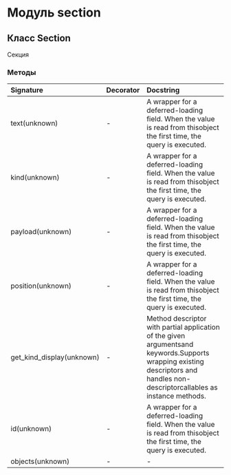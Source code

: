 # Модуль section



## Класс Section

Секция

### Методы

| Signature                 | Decorator | Docstring                                                                                                                                                                     |
| :------------------------ | :-------- | :---------------------------------------------------------------------------------------------------------------------------------------------------------------------------- |
| text(unknown)             | -         | A wrapper for a deferred-loading field. When the value is read from thisobject the first time, the query is executed.                                                         |
| kind(unknown)             | -         | A wrapper for a deferred-loading field. When the value is read from thisobject the first time, the query is executed.                                                         |
| payload(unknown)          | -         | A wrapper for a deferred-loading field. When the value is read from thisobject the first time, the query is executed.                                                         |
| position(unknown)         | -         | A wrapper for a deferred-loading field. When the value is read from thisobject the first time, the query is executed.                                                         |
| get_kind_display(unknown) | -         | Method descriptor with partial application of the given argumentsand keywords.Supports wrapping existing descriptors and handles non-descriptorcallables as instance methods. |
| id(unknown)               | -         | A wrapper for a deferred-loading field. When the value is read from thisobject the first time, the query is executed.                                                         |
| objects(unknown)          | -         | -                                                                                                                                                                             |